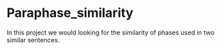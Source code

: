 # Paraphase_similarity
In this project we would looking for the similarity of phases used in two similar sentences.
